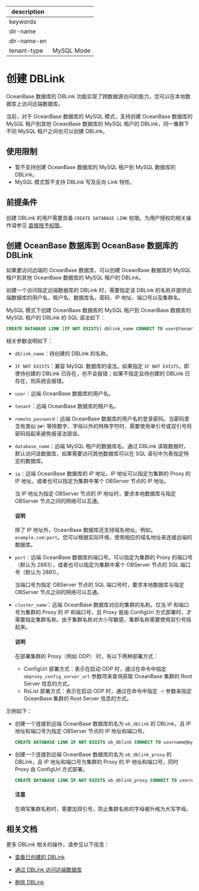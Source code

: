 |description||
|---|---|
|keywords||
|dir-name||
|dir-name-en||
|tenant-type|MySQL Mode|

# 创建 DBLink

OceanBase 数据库的 DBLink 功能实现了跨数据源访问的能力，您可以在本地数据库上访问远端数据库。

当前，对于 OceanBase 数据库的 MySQL 模式，支持创建 OceanBase 数据库的 MySQL 租户到其他 OceanBase 数据库的 MySQL 租户的 DBLink，同一集群下不同 MySQL 租户之间也可以创建 DBLink。

## 使用限制

* 暂不支持创建 OceanBase 数据库的 MySQL 租户到 MySQL 数据库的 DBLink。
* MySQL 模式暂不支持 DBLink 写及反向 Link 特性。

## 前提条件

创建 DBLink 的用户需要具备 `CREATE DATABASE LINK` 权限。为用户授权的相关操作请参见 [直接授予权限](../../../../600.manage/500.security-and-permissions/300.access-control/200.user-and-permission/200.permission-of-mysql-mode/200.authority-of-mysql-mode.md)。

## 创建 OceanBase 数据库到 OceanBase 数据库的 DBLink

如果要访问远端的 OceanBase 数据库，可以创建 OceanBase 数据库的 MySQL 租户到其他 OceanBase 数据库的 MySQL 租户的 DBLink。

创建一个访问指定远端数据库的 DBLink 时，需要指定该 DBLink 的名称并提供远端数据库的用户名、租户名、数据库名，密码、IP 地址、端口号以及集群名。

MySQL 模式下创建 OceanBase 数据库的 MySQL 租户到 OceanBase 数据库的 MySQL 租户的 DBLink 的 SQL 语法如下：

```sql
CREATE DATABASE LINK [IF NOT EXISTS] dblink_name CONNECT TO user@tenant DATABASE database_name IDENTIFIED BY 'remote_password' HOST 'ip:port' [CLUSTER "cluster_name"];
```

相关参数说明如下：

* `dblink_name`：待创建的 DBLink 的名称。

* `IF NOT EXISTS`：兼容 MySQL 数据库的语法。如果指定 `IF NOT EXISTS`，即使待创建的 DBLink 已存在，也不会报错；如果不指定且待创建的 DBLink 已存在，则系统会报错。  

* `user`：远端 OceanBase 数据库的用户名。

* `tenant`：远端 OceanBase 数据库的租户名。

* `remote_password`：远端 OceanBase 数据库的用户名的登录密码。当密码里含有类似 `@#!` 等除数字、字母以外的特殊字符时，需要使用单引号或双引号将密码括起来避免报语法错误。

* `database_name`：远端 MySQL 租户的数据库名。通过 DBLink 读取数据时，默认访问该数据库，如果需要访问其他数据库可以在 SQL 语句中为表指定特定的数据库。

* `ip`：远端 OceanBase 数据库的 IP 地址。IP 地址可以指定为集群的 Proxy 的 IP 地址，或者也可以指定为集群中某个 OBServer 节点的 IP 地址。
  
  当 IP 地址为指定 OBServer 节点的 IP 地址时，要求本地数据库与指定 OBServer 节点之间的网络可以互通。

  <main id="notice" type='explain'>
    <h4>说明</h4>
    <p>除了 IP 地址外，OceanBase 数据库还支持域名地址。例如，<code>example.com:port</code>。您可以根据实际环境，使用相应的域名地址来连接远端的数据库。</p>
  </main>

* `port`：远端 OceanBase 数据库的端口号。可以指定为集群的 Proxy 的端口号（默认为 2883），或者也可以指定为集群中某个 OBServer 节点的 SQL 端口号（默认为 2881）。

  当端口号为指定 OBServer 节点的 SQL 端口号时，要求本地数据库与指定 OBServer 节点之间的网络可以互通。

* `cluster_name`：远端 OceanBase 数据库对应的集群的名称。仅当 IP 和端口号为集群的 Proxy 的 IP 和端口号，且 Proxy 是由 ConfigUrl 方式部署时，才需要指定集群名称。由于集群名称对大小写敏感，集群名称需要使用双引号括起来。

  <main id="notice" type='explain'>
  <h4>说明</h4>
  <p>在部署集群的 Proxy（例如 ODP） 时，有以下两种部署方式：</p>
  <ul>
  <li>ConfigUrl 部署方式：表示在启动 ODP 时，通过在命令中指定 <code>obproxy_config_server_url</code> 参数项来查询获取 OceanBase 集群的 Root Server 信息的方式。</li>
  <li>RsList 部署方式：表示在启动 ODP 时，通过在命令中指定 <code>-r</code> 参数来指定 OceanBase 集群的 Root Server 信息的方式。</li>
  </ul>
  </main>

示例如下：

* 创建一个连接到远端 OceanBase 数据库的名为 `ob_dblink` 的 DBLink，且 IP 地址和端口号为指定 OBServer 节点的 IP 地址和端口号。

  ```sql
  CREATE DATABASE LINK IF NOT EXISTS ob_dblink CONNECT TO username@mysql DATABASE test IDENTIFIED BY '********' HOST 'xx.xx.xx.xx:2881';
  ```

* 创建一个连接到远端 OceanBase 数据库的名为 `ob_dblink_proxy` 的 DBLink，且 IP 地址和端口号为集群的 Proxy 的 IP 地址和端口号，同时 Proxy 由 ConfigUrl 方式部署。

  ```sql
  CREATE DATABASE LINK IF NOT EXISTS ob_dblink_proxy CONNECT TO username@mysql DATABASE test IDENTIFIED BY '********' HOST 'xx.xx.xx.xx:2883' CLUSTER "obcluster";
  ```

  <main id="notice" type='notice'>
  <h4>注意</h4>
  <p>在填写集群名称时，需要加双引号，防止集群名称的字母被升格为大写字母。</p>
  </main>

## 相关文档

更多 DBLink 相关的操作，请参见以下信息：

* [查看已创建的 DBLink](../900.manage-dblink-of-mysql-mode/200.view-a-dblink-of-mysql-mode.md)

* [通过 DBLink 访问远端数据库](../900.manage-dblink-of-mysql-mode/300.access-a-remote-database-by-ablink-of-mysql-mode.md)

* [删除 DBLink](../900.manage-dblink-of-mysql-mode/500.delete-a-dblink-of-mysql-mode.md)

